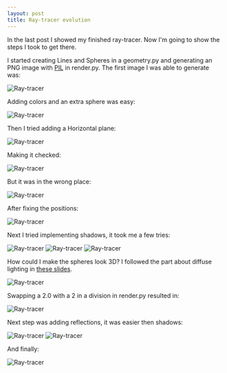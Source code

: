```yaml
---
layout: post
title: Ray-tracer evolution
---
```


In the last post I showed my finished ray-tracer. Now I'm going to show the steps I took to get there.

I started creating Lines and Spheres in a geometry.py and generating an PNG image with [PIL](http://effbot.org/imagingbook/pil-index.htm) in render.py. The first image I was able to generate was:

![Ray-tracer](/images/rays1.png "First Image")

Adding colors and an extra sphere was easy:

![Ray-tracer](/images/rays2.png "Colors")

Then I tried adding a Horizontal plane:

![Ray-tracer](/images/rays3.png "Horizontal Plane")

Making it checked:

![Ray-tracer](/images/rays4.png "Checked Horizontal Plane")

But it was in the wrong place:

![Ray-tracer](/images/rays5.png "Bad perspective")

After fixing the positions:

![Ray-tracer](/images/rays6.png "Yeah!")

Next I tried implementing shadows, it took me a few tries:

![Ray-tracer](/images/rays7.png "Shadows First Try")
![Ray-tracer](/images/rays8.png "Shadows Second Try (ops)")
![Ray-tracer](/images/rays9.png "Shadows")

How could I make the spheres look 3D? I followed the part about diffuse lighting in [these slides](http://fileadmin.cs.lth.se/cs/Education/EDAN30/lectures/S1-rt.pdf).

![Ray-tracer](/images/rays10.png "Diffuse light")

Swapping a 2.0 with a 2 in a division in render.py resulted in:

![Ray-tracer](/images/rays11.png "Ops!")

Next step was adding reflections, it was easier then shadows:

![Ray-tracer](/images/rays12.png "Reflection First Try")
![Ray-tracer](/images/rays13.png "Reflection")

And finally:

![Ray-tracer](/images/rays14.png "Final Result")
